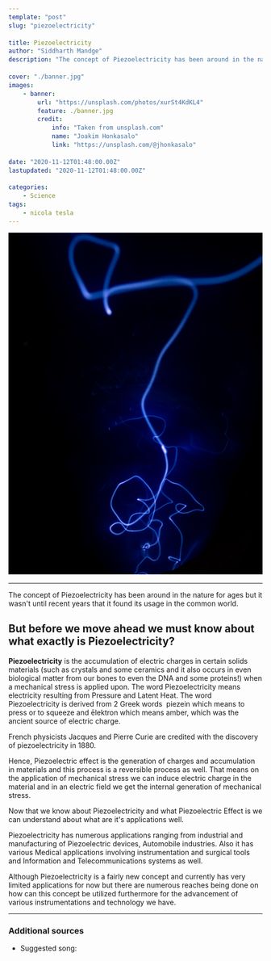 ```yaml
---
template: "post"
slug: "piezoelectricity"

title: Piezoelectricity
author: "Siddharth Mandge"
description: "The concept of Piezoelectricity has been around in the nature for ages but it wasn't until recent years that it found its usage in the common world."

cover: "./banner.jpg"
images:
    - banner:
        url: "https://unsplash.com/photos/xurSt4KdKL4"
        feature: ./banner.jpg
        credit:
            info: "Taken from unsplash.com"
            name: "Joakim Honkasalo"
            link: "https://unsplash.com/@jhonkasalo"

date: "2020-11-12T01:48:00.00Z"
lastupdated: "2020-11-12T01:48:00.00Z"

categories: 
    - Science
tags:
    - nicola tesla
---
```


![Blue light fumes](./banner.jpg)

---

The concept of Piezoelectricity has been around in the nature for ages but it wasn't until recent years that it found its usage in the common world.

## But before we move ahead we must know about what exactly is Piezoelectricity?
**Piezoelectricity** is the accumulation of electric charges in certain solids materials (such as crystals and some ceramics and it also occurs in even biological matter from our bones to even the DNA and some proteins!) when a mechanical stress is applied upon. The word Piezoelectricity means electricity resulting from Pressure and Latent Heat. The word Piezoelectricity is derived from 2 Greek words  piezein which means to press or to squeeze and ēlektron which means amber, which was the ancient source of electric charge.

French physicists Jacques and Pierre Curie are credited with the discovery of piezoelectricity in 1880.

Hence, Piezoelectric effect is the generation of charges and accumulation in materials and this process is a reversible process as well. That means on the application of mechanical stress we can induce electric charge in the material and in an electric field we get the internal generation of mechanical stress. 

Now that we know about Piezoelectricity and what Piezoelectric Effect is we can understand about what are it's applications well. 

Piezoelectricity has numerous applications ranging from industrial and manufacturing of Piezoelectric devices, Automobile industries. Also it has various Medical applications involving instrumentation and surgical tools and Information and Telecommunications systems as well. 

Although Piezoelectricity is a fairly new concept and currently has very limited applications for now but there are numerous reaches being done on how can this concept be utilized furthermore for the advancement of various instrumentations and technology we have.

---
### Additional sources

- Suggested song: 